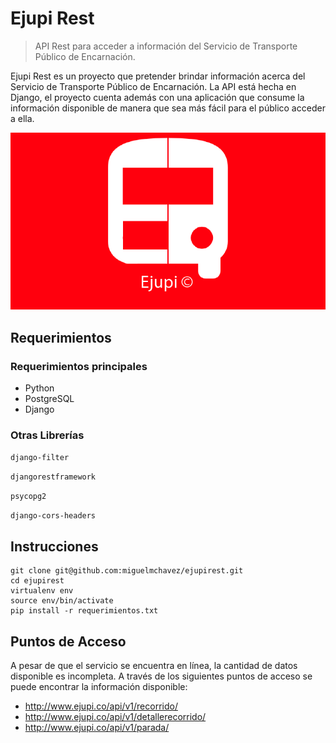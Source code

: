# Ejupi Rest
> API Rest para acceder a información del Servicio de Transporte Público de Encarnación.



Ejupi Rest es un proyecto que pretender brindar información acerca del Servicio de Transporte Público de Encarnación. 
La API está hecha en Django, el proyecto cuenta además con una aplicación que consume la información disponible de manera que sea más fácil para el público acceder a ella.


![](header.png)

## Requerimientos

### Requerimientos principales
* Python 
* PostgreSQL 
* Django 

### Otras Librerías
`django-filter`

`djangorestframework`

`psycopg2`

`django-cors-headers`


## Instrucciones


```
git clone git@github.com:miguelmchavez/ejupirest.git
cd ejupirest
virtualenv env
source env/bin/activate 
pip install -r requerimientos.txt
```

## Puntos de Acceso
A pesar de que el servicio se encuentra en línea, la cantidad de datos disponible es incompleta. 
A través de los siguientes puntos de acceso se puede encontrar la información disponible:

* http://www.ejupi.co/api/v1/recorrido/
* http://www.ejupi.co/api/v1/detallerecorrido/
* http://www.ejupi.co/api/v1/parada/



